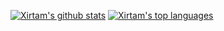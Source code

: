 [![Xirtam's github stats](https://github-readme-stats.vercel.app/api?username=xirtam-ch)]()
[![Xirtam's top languages](https://github-readme-stats.vercel.app/api/top-langs/?hide=css,html,scss,less&username=xirtam-ch&layout=compact)]()
